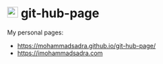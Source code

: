 # <img src="https://mohammadsadra.github.io/git-hub-page/img/logo.png" width="25px"> git-hub-page
My personal pages:
 
- https://mohammadsadra.github.io/git-hub-page/
- https://imohammadsadra.com
